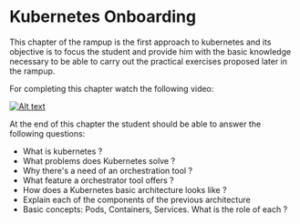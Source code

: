 # Kubernetes Onboarding

This chapter of the rampup is the first approach to kubernetes and its objective is to focus the student and provide him with the basic knowledge necessary to be able to carry out the practical exercises proposed later in the rampup. 

For completing this chapter watch the following video:

[![Alt text](https://img.youtube.com/vi/VnvRFRk_51k/0.jpg)](https://www.youtube.com/watch?v=VnvRFRk_51k)

At the end of this chapter the student should be able to answer the following questions:
* What is kubernetes ? 
* What problems does Kubernetes solve ?
* Why there's a need of an orchestration tool ?
* What feature a orchestrator tool offers ?
* How does a Kubernetes basic architecture looks like ?
* Explain each of the components of the previous architecture
* Basic concepts: Pods, Containers, Services. What is the role of each ?